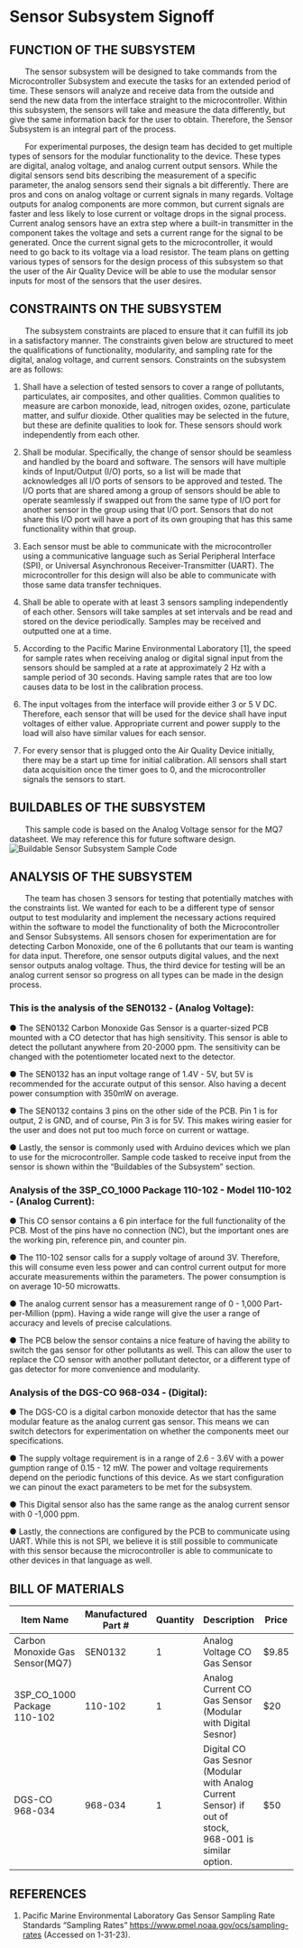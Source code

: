 # Sensor Subsystem Signoff
## FUNCTION OF THE SUBSYSTEM
&nbsp;&nbsp;&nbsp;&nbsp;&nbsp;&nbsp; The sensor subsystem will be designed to take commands from the Microcontroller Subsystem and execute the tasks for an extended period of time. These sensors will analyze and receive data from the outside and send the new data from the interface straight to the microcontroller. Within this subsystem, the sensors will take and measure the data differently, but give the same information back for the user to obtain. Therefore, the Sensor Subsystem is an integral part of the process.

&nbsp;&nbsp;&nbsp;&nbsp;&nbsp;&nbsp; For experimental purposes, the design team has decided to get multiple types of sensors for the modular functionality to the device. 
These types are digital, analog voltage, and analog current output sensors. While the digital sensors send bits describing the measurement of a specific parameter, the 
analog sensors send their signals a bit differently. There are pros and cons on analog voltage or current signals in many regards. Voltage outputs for analog components
are more common, but current signals are faster and less likely to lose current or voltage drops in the signal process. Current analog sensors have an extra step where 
a built-in transmitter in the component takes the voltage and sets a current range for the signal to be generated. Once the current signal gets to the microcontroller, 
it would need to go back to its voltage via a load resistor. The team plans on getting various types of sensors for the design process of this subsystem so that the user of the Air Quality Device will be able to use the modular sensor inputs for most of the sensors that the user desires.

## CONSTRAINTS ON THE SUBSYSTEM
&nbsp;&nbsp;&nbsp;&nbsp;&nbsp;&nbsp; The subsystem constraints are placed to ensure that it can fulfill its job in a satisfactory manner.  The constraints given below are structured to meet the qualifications of functionality, modularity, and sampling rate for the digital, analog voltage, and current sensors. Constraints on the subsystem are as follows:

1. Shall have a selection of tested sensors to cover a range of pollutants, particulates, air composites, and other qualities.  Common qualities to measure are carbon monoxide, lead, nitrogen oxides, ozone, particulate matter, and sulfur dioxide.  Other qualities may be selected in the future, but these are definite qualities to look for.  These sensors should work independently from each other.

2. Shall be modular. Specifically, the change of sensor should be seamless and handled by the board and software. The sensors will have multiple kinds of Input/Output (I/O) ports, so a list will be made that acknowledges all I/O ports of sensors to be approved and tested. The I/O ports that are shared among a group of sensors should be able to operate seamlessly if swapped out from the same type of I/O port for another sensor in the group using that I/O port.  Sensors that do not share this I/O port will have a port of its own grouping that has this same functionality within that group.

3. Each sensor must be able to communicate with the microcontroller using a communicative language such as Serial Peripheral Interface (SPI), or Universal Asynchronous Receiver-Transmitter (UART). The microcontroller for this design will also be able to communicate with those same data transfer techniques. 

4. Shall be able to operate with at least 3 sensors sampling independently of each other.  Sensors will take samples at set intervals and be read and stored on the device periodically.  Samples may be received and outputted one at a time.

5. According to the Pacific Marine Environmental Laboratory [1], the speed for sample rates when receiving analog or digital signal input from the sensors should be sampled at a rate at approximately 2 Hz with a sample period of 30 seconds. Having sample rates that are too low causes data to be lost in the calibration process.

6. The input voltages from the interface will provide either 3 or 5 V DC. Therefore, each sensor that will be used for the device shall have input voltages of either value. Appropriate current and power supply to the load will also have similar values for each sensor.

7. For every sensor that is plugged onto the Air Quality Device initially, there may be a start up time for initial calibration. All sensors shall start data acquisition once the timer goes to 0, and the microcontroller signals the sensors to start.


## BUILDABLES OF THE SUBSYSTEM

&nbsp;&nbsp;&nbsp;&nbsp;&nbsp;&nbsp; This sample code is based on the Analog Voltage sensor for the MQ7 datasheet. We may reference this for future software design.
![Buildable Sensor Subsystem Sample Code](https://user-images.githubusercontent.com/118767661/204166232-bc152fba-989f-4139-976a-944a0f5c61cc.png)

## ANALYSIS OF THE SUBSYSTEM

&nbsp;&nbsp;&nbsp;&nbsp;&nbsp;&nbsp; The team has chosen 3 sensors for testing that potentially matches with the constraints list. We wanted for each to be a 
different type of sensor output to test modularity and implement the necessary actions required within the software to model the functionality of both the 
Microcontroller and Sensor Subsystems. All sensors chosen for experimentation are for detecting Carbon Monoxide, one of the 6 pollutants that our team is wanting for 
data input. Therefore, one sensor outputs digital values, and the next sensor outputs analog voltage. Thus, the third device for testing will be an analog current 
sensor so progress on all types can be made in the design process.

### This is the analysis of the SEN0132 - (Analog Voltage):

●	The SEN0132 Carbon Monoxide Gas Sensor is a quarter-sized PCB mounted with a CO detector that has high sensitivity. This sensor is able to detect the pollutant 
anywhere from 20-2000 ppm. The sensitivity can be changed with the potentiometer located next to the detector.

●	The SEN0132 has an input voltage range of 1.4V - 5V, but 5V is recommended for the accurate output of this sensor. Also having a decent power consumption with 350mW 
on average.

●	The SEN0132 contains 3 pins on the other side of the PCB. Pin 1 is for output, 2 is GND, and of course, Pin 3 is for 5V. This makes wiring easier for the user and 
does not put too much force on current or wattage.

●	Lastly, the sensor is commonly used with Arduino devices which we plan to use for the microcontroller. Sample code tasked to receive input from the sensor is shown 
within the “Buildables of the Subsystem” section.

### Analysis of the 3SP_CO_1000 Package 110-102 - Model 110-102 - (Analog Current):

●	This CO sensor contains a 6 pin interface for the full functionality of the PCB. Most of the pins have no connection (NC), but the important ones are the working 
pin, reference pin, and counter pin.

●	The 110-102 sensor calls for a supply voltage of  around 3V. Therefore, this will consume even less power and can control current output for more accurate 
measurements within the parameters. The power consumption is on average 10-50 microwatts.

●	The analog current sensor has a measurement range of 0 - 1,000 Part-per-Million (ppm). Having a wide range will give the user a range of accuracy and levels of 
precise calculations. 

●	The PCB below the sensor contains a nice feature of having the ability to switch the gas sensor for other pollutants as well. This can allow the user to replace the 
CO sensor with another pollutant detector, or a different type of gas detector for more convenience and modularity.

### Analysis of the DGS-CO 968-034 - (Digital):

●	The DGS-CO is a digital carbon monoxide detector that has the same modular feature as the analog current gas sensor. This means we can switch detectors for 
experimentation on whether the components meet our specifications.

●	The supply voltage requirement is in a range of 2.6 - 3.6V with a power gumption range of 0.15 - 12 mW. The power and voltage requirements depend on the periodic 
functions of this device. As we start configuration we can pinout the exact parameters to be met for the subsystem.

●	This Digital sensor also has the same range as the analog current sensor with 0 -1,000 ppm.

●	Lastly, the connections are configured by the PCB to communicate using UART. While this is not SPI, we believe it is still possible to communicate with this sensor 
because the microcontroller is able to communicate to other devices in that language as well.

## BILL OF MATERIALS

|Item Name|Manufactured Part #|Quantity|Description|Price|
|----------|-------------------|--------|-----------|-----|
|Carbon Monoxide Gas Sensor(MQ7)|SEN0132|1|Analog Voltage CO Gas Sensor|$9.85|
|3SP_CO_1000 Package 110-102|110-102|1|Analog Current CO Gas Sensor (Modular with Digital Sesnor)|$20|
|DGS-CO 968-034|968-034|1|Digital CO Gas Sesnor (Modular with Analog Current Sensor) if out of stock, 968-001 is similar option.|$50|

## REFERENCES

1. Pacific Marine Environmental Laboratory Gas Sensor Sampling Rate Standards “Sampling Rates” https://www.pmel.noaa.gov/ocs/sampling-rates (Accessed on 1-31-23).
